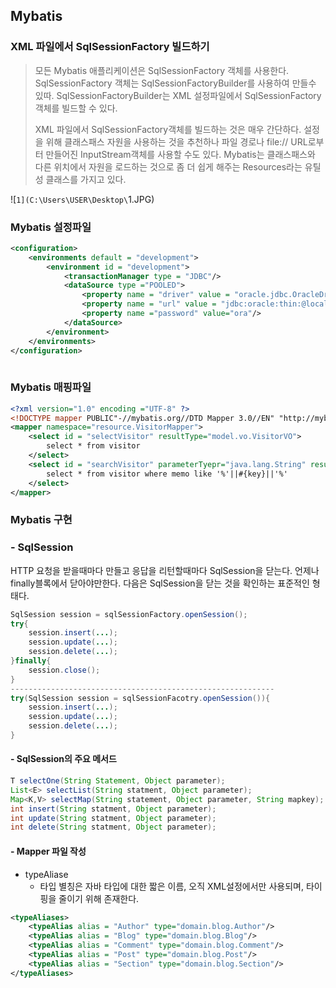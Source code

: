 ## Mybatis

### XML 파일에서 SqlSessionFactory 빌드하기

> 모든 Mybatis 애플리케이션은 SqlSessionFactory 객체를 사용한다. SqlSessionFactory 객체는 SqlSessionFactoryBuilder를 사용하여 만들수 있따. SqlSessionFactoryBuilder는 XML 설정파일에서 SqlSessionFactory 객체를 빌드할 수 있다.
>
> XML 파일에서 SqlSessionFactory객체를 빌드하는 것은 매우 간단하다. 설정을 위해 클래스패스 자원을 사용하는 것을 추천하나 파일 경로나 file:// URL로부터 만들어진 InputStream객체를 사용할 수도 있다. Mybatis는 클래스패스와 다른 위치에서 자원을 로드하는 것으로 좀 더 쉽게 해주는 Resources라는 유틸성 클래스를 가지고 있다.



![`1](C:\Users\USER\Desktop\`1.JPG)



### Mybatis 설정파일

```xml
<configuration>
	<environments default = "development">
    	<environment id = "development">
        	<transactionManager type = "JDBC"/>
            <dataSource type ="POOLED">
            	<property name = "driver" value = "oracle.jdbc.OracleDriver"/>
                <property name = "url" value = "jdbc:oracle:thin:@localhost:1521:xe"/>                   <property name = "username" value = "ora"/>
                <property name ="password" value="ora"/>                            
            </dataSource>
        </environment>
    </environments>
</configuration>
              
```



### Mybatis 매핑파일

```xml
<?xml version="1.0" encoding ="UTF-8" ?>
<!DOCTYPE mapper PUBLIC"-//mybatis.org//DTD Mapper 3.0//EN" "http://mybatis.org/dtd/mybatis-3-mapper.dtd">
<mapper namespace="resource.VisitorMapper">
	<select id = "selectVisitor" resultType="model.vo.VisitorVO">
        select * from visitor
    </select>
    <select id = "searchVisitor" parameterTyepr="java.lang.String" resultType = "model.vo.VisitorVO">
    	select * from visitor where memo like '%'||#{key}||'%'
    </select>
</mapper>
```



### Mybatis 구현

### - SqlSession

HTTP 요청을 받을때마다 만들고 응답을 리턴할때마다 SqlSession을 닫는다. 언제나 finally블록에서 닫아야만한다. 다음은 SqlSession을 닫는 것을 확인하는 표준적인 형태다.

```java
SqlSession session = sqlSessionFactory.openSession();
try{
    session.insert(...);
    session.update(...);
    session.delete(...);
}finally{
    session.close();
}
-----------------------------------------------------------
try(SqlSession session = sqlSessionFacotry.openSession()){
    session.insert(...);
    session.update(...);
    session.delete(...);
}
```



#### - SqlSession의 주요 메서드

```java
T selectOne(String Statement, Object parameter);
List<E> selectList(String statment, Object parameter);
Map<K,V> selectMap(String statement, Object parameter, String mapkey);
int insert(String statment, Object parameter);
int update(String statment, Object parameter);
int delete(String statment, Object parameter);
```



#### - Mapper 파일 작성

- typeAliase
  - 타입 별칭은 자바 타입에 대한 짧은 이름, 오직 XML설정에서만 사용되며, 타이핑을 줄이기 위해 존재한다.

```xml
<typeAliases>
	<typeAlias alias = "Author" type="domain.blog.Author"/>
    <typeAlias alias = "Blog" type="domain.blog.Blog"/>
    <typeAlias alias = "Comment" type="domain.blog.Comment"/>
    <typeAlias alias = "Post" type="domain.blog.Post"/>
    <typeAlias alias = "Section" type="domain.blog.Section"/>
</typeAliases>
```

